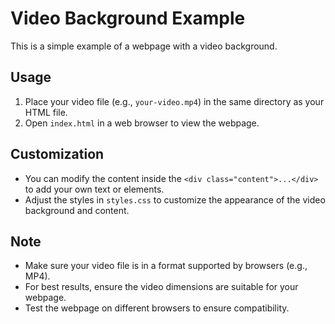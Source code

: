 # Video Background Example

This is a simple example of a webpage with a video background.

## Usage

1. Place your video file (e.g., `your-video.mp4`) in the same directory as your HTML file.
2. Open `index.html` in a web browser to view the webpage.

## Customization

- You can modify the content inside the `<div class="content">...</div>` to add your own text or elements.
- Adjust the styles in `styles.css` to customize the appearance of the video background and content.

## Note

- Make sure your video file is in a format supported by browsers (e.g., MP4).
- For best results, ensure the video dimensions are suitable for your webpage.
- Test the webpage on different browsers to ensure compatibility.
